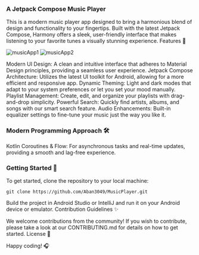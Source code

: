 ### A Jetpack Compose Music Player

This is a modern music player app designed to bring a harmonious blend of design and functionality to your fingertips. Built with the latest Jetpack Compose, Harmony offers a sleek, user-friendly interface that makes listening to your favorite tunes a visually stunning experience.
Features 🎵

![musicApp1](https://github.com/Aban3049/MusicPlayer/assets/157634467/8cf3803e-e08a-4614-97fc-2a207749e92c)   ![musicApp2](https://github.com/Aban3049/MusicPlayer/assets/157634467/de8e4486-6b3a-4dd9-aede-cf950576672c)



Modern UI Design: A clean and intuitive interface that adheres to Material Design principles, providing a seamless user experience.
Jetpack Compose Architecture: Utilizes the latest UI toolkit for Android, allowing for a more efficient and responsive app.
Dynamic Theming: Light and dark modes that adapt to your system preferences or let you set your mood manually.
Playlist Management: Create, edit, and organize your playlists with drag-and-drop simplicity.
Powerful Search: Quickly find artists, albums, and songs with our smart search feature.
Audio Enhancements: Built-in equalizer settings to fine-tune your music just the way you like it.



### Modern Programming Approach 🛠️

Kotlin Coroutines & Flow: For asynchronous tasks and real-time updates, providing a smooth and lag-free experience.
    
### Getting Started 🚀

To get started, clone the repository to your local machine:

    git clone https://github.com/Aban3049/MusicPlayer.git

Build the project in Android Studio or IntelliJ and run it on your Android device or emulator.
Contribution Guidelines ✨

We welcome contributions from the community! If you wish to contribute, please take a look at our CONTRIBUTING.md for details on how to get started.
License 📄

Happy coding! 🎧
